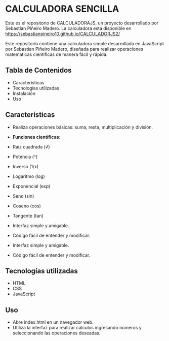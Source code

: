 # CALCULADORA SENCILLA

Este es el repositorio de CALCULADORAJS, un proyecto desarrollado por Sebastian Piñeiro Madero. La calculadora está disponible en https://sebastianpineiro10.github.io/CALCULADORJS2/

Este repositorio contiene una calculadora simple desarrollada en JavaScript por Sebastian Piñeiro Madero, diseñada para realizar operaciones matemáticas cientificas de manera fácil y rápida.

## Tabla de Contenidos

- Características
- Tecnologías utilizadas
- Instalación
- Uso

## Características

- Realiza operaciones básicas: suma, resta, multiplicación y división.
  
 - **Funciones científicas**:
  - Raíz cuadrada (√)
  - Potencia (^)
  - Inverso (1/x)
  - Logaritmo (log)
  - Exponencial (exp)
  - Seno (sin)
  - Coseno (cos)
  - Tangente (tan)
- Interfaz simple y amigable.
- Código fácil de entender y modificar.

- Interfaz simple y amigable.
- Código fácil de entender y modificar.

## Tecnologías utilizadas

- HTML
- CSS
- JavaScript

## Uso

- Abre index.html en un navegador web.
- Utiliza la interfaz para realizar cálculos ingresando números y seleccionando las operaciones deseadas.
